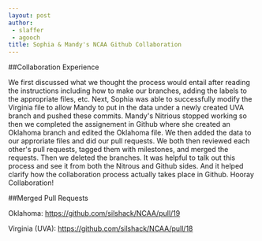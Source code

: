 ```yaml
---
layout: post
author:
 - slaffer
 - agooch
title: Sophia & Mandy's NCAA Github Collaboration
---
```


##Collaboration Experience

We first discussed what we thought the process would entail after reading the instructions including how to make our branches, adding the labels to the appropriate files, etc.
Next, Sophia was able to successfully modify the Virginia file to allow Mandy to put in the data under a newly created UVA branch and pushed these commits. Mandy's Nitrious
stopped working so then we completed the assignement in Github where she created an Oklahoma branch and edited the Oklahoma file. We then added the data to our approriate files 
and did our pull requests. We both then reviewed each other's pull requests, tagged them with milestones, and merged the requests. Then we deleted the branches. It was helpful
to talk out this process and see it from both the Nitrous and Github sides. And it helped clarify how the collaboration process actually takes place in Github. Hooray Collaboration!

##Merged Pull Requests

Oklahoma: https://github.com/silshack/NCAA/pull/19

Virginia (UVA): https://github.com/silshack/NCAA/pull/18